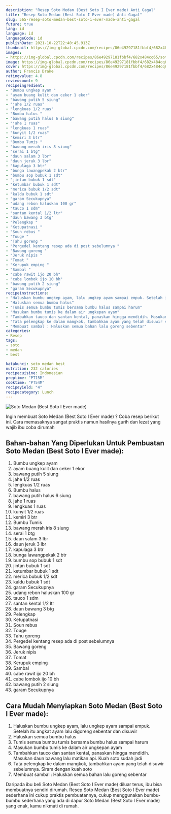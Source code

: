 ```yaml
---
description: "Resep Soto Medan (Best Soto I Ever made) Anti Gagal"
title: "Resep Soto Medan (Best Soto I Ever made) Anti Gagal"
slug: 565-resep-soto-medan-best-soto-i-ever-made-anti-gagal
future: true
lang: id
language: id
languageCode: id
publishDate: 2021-10-22T22:40:45.913Z 
thumbnail: https://img-global.cpcdn.com/recipes/86e49297181fbbf4/682x484cq65/soto-medan-best-soto-i-ever-made-foto-resep-utama.png
images:
- https://img-global.cpcdn.com/recipes/86e49297181fbbf4/682x484cq65/soto-medan-best-soto-i-ever-made-foto-resep-utama.png
image: https://img-global.cpcdn.com/recipes/86e49297181fbbf4/682x484cq65/soto-medan-best-soto-i-ever-made-foto-resep-utama.png
cover: https://img-global.cpcdn.com/recipes/86e49297181fbbf4/682x484cq65/soto-medan-best-soto-i-ever-made-foto-resep-utama.png
author: Francis Drake
ratingvalue: 4.8
reviewcount: 9
recipeingredient:
- "Bumbu ungkep ayam "
- "ayam buang kulit dan ceker 1 ekor"
- "bawang putih 5 siung"
- "jahe 1/2 ruas"
- "lengkuas 1/2 ruas"
- "Bumbu halus "
- "bawang putih halus 6 siung"
- "jahe 1 ruas"
- "lengkuas 1 ruas"
- "kunyit 1/2 ruas"
- "kemiri 3 btr"
- "Bumbu Tumis "
- "bawang merah iris 8 siung"
- "serai 1 btg"
- "daun salam 3 lbr"
- "daun jeruk 3 lbr"
- "kapulaga 3 btr"
- "bunga lawangpekak 2 btr"
- "bumbu sop bubuk 1 sdt"
- "jintan bubuk 1 sdt"
- "ketumbar bubuk 1 sdt"
- "merica bubuk 1/2 sdt"
- "kaldu bubuk 1 sdt"
- "garam Secukupnya"
- "udang rebon haluskan 100 gr"
- "tauco 1 sdm"
- "santan kental 1/2 ltr"
- "daun bawang 3 btg"
- "Pelengkap "
- "Ketupatnasi "
- "Soun rebus "
- "Touge "
- "Tahu goreng "
- "Pergedel kentang resep ada di post sebelumnya "
- "Bawang goreng "
- "Jeruk nipis "
- "Tomat "
- "Kerupuk emping "
- "Sambal "
- "cabe rawit ijo 20 bh"
- "cabe lombok ijo 10 bh"
- "bawang putih 2 siung"
- "garam Secukupnya"
recipeinstructions:
- "Haluskan bumbu ungkep ayam, lalu ungkep ayam sampai empuk. Setelah itu angkat ayam lalu digoreng sebentar dan disuwir"
- "Haluskan semua bumbu halus"
- "Tumis semua bumbu tumis bersama bumbu halus sampai harum"
- "Masukan bumbu tumis ke dalam air ungkepan ayam"
- "Tambahkan tauco dan santan kental, panaskan hingga mendidih. Masukan daun bawang lalu matikan api. Kuah soto sudah jadi"
- "Tata pelengkap ke dalam mangkok, tambahkan ayam yang telah disuwir sebelumnya. Siram dengan kuah soto"
- "Membuat sambal : Haluskan semua bahan lalu goreng sebentar"
categories:
- Resep
tags:
- soto
- medan
- best

katakunci: soto medan best 
nutrition: 232 calories
recipecuisine: Indonesian
preptime: "PT15M"
cooktime: "PT54M"
recipeyield: "4"
recipecategory: Lunch
---
```



![Soto Medan (Best Soto I Ever made)](https://img-global.cpcdn.com/recipes/86e49297181fbbf4/682x484cq65/soto-medan-best-soto-i-ever-made-foto-resep-utama.png)

Ingin membuat Soto Medan (Best Soto I Ever made) ? Coba resep berikut ini. Cara memasaknya sangat praktis namun hasilnya gurih dan lezat yang wajib ibu coba dirumah

<!--inarticleads1-->

## Bahan-bahan Yang Diperlukan Untuk Pembuatan Soto Medan (Best Soto I Ever made):

1. Bumbu ungkep ayam 
1. ayam buang kulit dan ceker 1 ekor
1. bawang putih 5 siung
1. jahe 1/2 ruas
1. lengkuas 1/2 ruas
1. Bumbu halus 
1. bawang putih halus 6 siung
1. jahe 1 ruas
1. lengkuas 1 ruas
1. kunyit 1/2 ruas
1. kemiri 3 btr
1. Bumbu Tumis 
1. bawang merah iris 8 siung
1. serai 1 btg
1. daun salam 3 lbr
1. daun jeruk 3 lbr
1. kapulaga 3 btr
1. bunga lawangpekak 2 btr
1. bumbu sop bubuk 1 sdt
1. jintan bubuk 1 sdt
1. ketumbar bubuk 1 sdt
1. merica bubuk 1/2 sdt
1. kaldu bubuk 1 sdt
1. garam Secukupnya
1. udang rebon haluskan 100 gr
1. tauco 1 sdm
1. santan kental 1/2 ltr
1. daun bawang 3 btg
1. Pelengkap 
1. Ketupatnasi 
1. Soun rebus 
1. Touge 
1. Tahu goreng 
1. Pergedel kentang resep ada di post sebelumnya 
1. Bawang goreng 
1. Jeruk nipis 
1. Tomat 
1. Kerupuk emping 
1. Sambal 
1. cabe rawit ijo 20 bh
1. cabe lombok ijo 10 bh
1. bawang putih 2 siung
1. garam Secukupnya



<!--inarticleads2-->

## Cara Mudah Menyiapkan Soto Medan (Best Soto I Ever made):

1. Haluskan bumbu ungkep ayam, lalu ungkep ayam sampai empuk. Setelah itu angkat ayam lalu digoreng sebentar dan disuwir
1. Haluskan semua bumbu halus
1. Tumis semua bumbu tumis bersama bumbu halus sampai harum
1. Masukan bumbu tumis ke dalam air ungkepan ayam
1. Tambahkan tauco dan santan kental, panaskan hingga mendidih. Masukan daun bawang lalu matikan api. Kuah soto sudah jadi
1. Tata pelengkap ke dalam mangkok, tambahkan ayam yang telah disuwir sebelumnya. Siram dengan kuah soto
1. Membuat sambal : Haluskan semua bahan lalu goreng sebentar




Daripada ibu beli  Soto Medan (Best Soto I Ever made)  diluar terus, ibu  bisa membuatnya sendiri dirumah. Resep  Soto Medan (Best Soto I Ever made)  sederhana ini cukup praktis pembuatannya, cukup menggunakan bumbu-bumbu sederhana yang ada di dapur  Soto Medan (Best Soto I Ever made)  yang enak, kamu nikmati di rumah.
